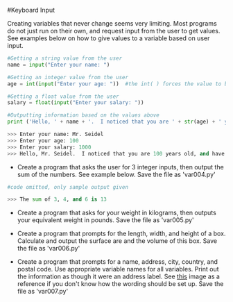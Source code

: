 #Keyboard Input

Creating variables that never change seems very limiting.  Most programs do not just run on their own, and request input from the user to get values.  See examples below on how to give values to a variable based on user input.

```python
#Getting a string value from the user
name = input("Enter your name: ")

#Getting an integer value from the user
age = int(input("Enter your age: "))  #the int( ) forces the value to be an integer

#Getting a float value from the user
salary = float(input("Enter your salary: "))

#Outputting information based on the values above
print ('Hello, ' + name + '.  I noticed that you are ' + str(age) + ' years old, and have a salary of ' + str(salary) + '.')

>>> Enter your name: Mr. Seidel
>>> Enter your age: 100
>>> Enter your salary: 1000
>>> Hello, Mr. Seidel.  I noticed that you are 100 years old, and have a salary of 1000.
```

* Create a program that asks the user for 3 integer inputs, then output the sum of the numbers.  See example below.  Save the file as 'var004.py'

```python
#code omitted, only sample output given

>>> The sum of 3, 4, and 6 is 13
```

* Create a program that asks for your weight in kilograms, then outputs your equivalent weight in pounds.  Save the file as 'var005.py'

* Create a program that prompts for the length, width, and height of a box.  Calculate and output the surface are and the volume of this box.  Save the file as 'var006.py'

* Create a program that prompts for a name, address, city, country, and postal code.  Use appropriate variable names for all variables.  Print out the information as though it were an address label.  See [this](http://rlv.zcache.ca/canada_maple_leaf_flag_gray_and_black_design_label-ra2922e7f29604aa5af6d84b0298c203b_v1130_8byvr_324.jpg) image as a reference if you don't know how the wording should be set up.  Save the file as 'var007.py'